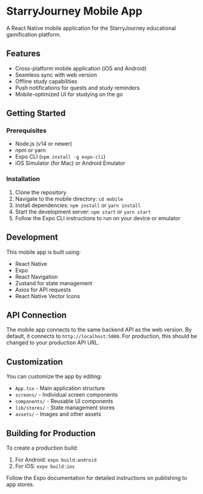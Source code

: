 # StarryJourney Mobile App

A React Native mobile application for the StarryJourney educational gamification platform.

## Features

- Cross-platform mobile application (iOS and Android)
- Seamless sync with web version
- Offline study capabilities
- Push notifications for quests and study reminders
- Mobile-optimized UI for studying on the go

## Getting Started

### Prerequisites

- Node.js (v14 or newer)
- npm or yarn
- Expo CLI (`npm install -g expo-cli`)
- iOS Simulator (for Mac) or Android Emulator

### Installation

1. Clone the repository
2. Navigate to the mobile directory: `cd mobile`
3. Install dependencies: `npm install` or `yarn install`
4. Start the development server: `npm start` or `yarn start`
5. Follow the Expo CLI instructions to run on your device or emulator

## Development

This mobile app is built using:

- React Native
- Expo
- React Navigation
- Zustand for state management
- Axios for API requests
- React Native Vector Icons

## API Connection

The mobile app connects to the same backend API as the web version. By default, it connects to `http://localhost:5000`. For production, this should be changed to your production API URL.

## Customization

You can customize the app by editing:

- `App.tsx` - Main application structure
- `screens/` - Individual screen components
- `components/` - Reusable UI components
- `lib/stores/` - State management stores
- `assets/` - Images and other assets

## Building for Production

To create a production build:

1. For Android: `expo build:android`
2. For iOS: `expo build:ios`

Follow the Expo documentation for detailed instructions on publishing to app stores.

